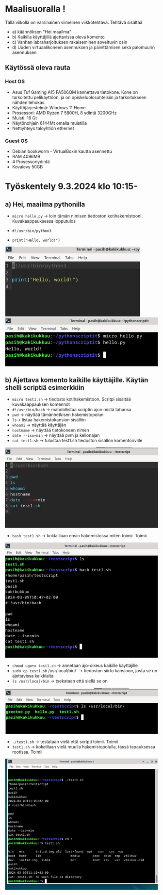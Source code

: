 # Maalisuoralla !
Tällä viikolla on varsinainen viimeinen viikkotehtävä. Tehtävä sisältää 
- a) käännöksen "Hei maailma"
- b) Kaikilla käyttäjillä ajettavissa oleva komento 
- c) Vanhan labraharjoituksen rakaiseminen soveltuvin osin 
- d) Uuden virtuaalikoneen asennuksen ja päivittämisen sekä palomuurin asennuksen

## Käytössä oleva rauta
### Host OS
- Asus Tuf Gaming A15 FA506QM kannettava tietokone. Kone on tarkoitettu pelikäyttöön, ja on opiskeluolosuhteisiin ja tarkoitukseen nähden tehokas.
- Käyttöjärjestelmä: Windows 11 Home
- Prosessori: AMD Ryzen 7 5800H, 8 ydintä 3200GHz
- Muisti: 16 Gt
- Näytönohjain 6144Mt omalla muistilla
- Nettiyhteys taloyhtiön ethernet

### Guest OS
- Debian bookworm - VirtualBoxin kautta asennettu
- RAM 4096MB
- 4 Prosessoriydintä
- Kovalevy 50GB

# Työskentely 9.3.2024 klo 10:15-
## a) Hei, maailma pythonilla
- `micro hello.py` -> loin tämän nimisen tiedoston kotihakemistooni. Kuvakaappauksessa lopputulos

- `#!/usr/bin/python3`
- `print("Hello, world!")`

![Add file: Update](h7_helloworld.png) ![Add file: Upload](h7-hello2.png)

## b) Ajettava komento kaikille käyttäjille. Käytän shelli scriptiä esimerkkiin
- `micro test1.sh` -> tiedosto kotihakemistoon. Scritpi sisältää kuvakaappauksen komennot
- `#!/usr/bin/bash` -> mahdollistaa scriptin ajon mistä tahansa
- `pwd` -> näyttää tämänhetkisen hakemistopolun
- `ls`-> listaa hakemistokansion sisällön
- `whoami` -> näyttää käyttäjän
- `hostname` -> näyttää tietokoneen nimen
- `date --iso=min` -> näyttää pvm ja kellonajan
- `cat test1.sh` -> tulostaa test1.sh tiedoston sisällön komentoriville

![Add file: Update](h7-test1sh.png)

- `bash test1.sh` -> koklaillaan ensin hakemistossa miten toimii. Toimii

![Add file: Update](h7-bashtesti1.png)

- `chmod ugo+x test1.sh` -> annetaan ajo-oikeus kaikille käyttäjille
- `sudo cp test1.sh` /usr/local/bin/` -> tiedoston siirto kansioon, josta se on ajettavissa kaikkialta
- `ls /usr/local/bin` -> tsekataan että siellä se on

![Add file: Update](h7-local.png)

- `./test1.sh` -> testataan vielä että scripti toimii. Toimii
- `test1.sh` -> kokeillaan vielä muulla hakemistopolulla, tässä tapauksessa rootissa. Toimii

![Add file: Update](h7-test2sh.png)


